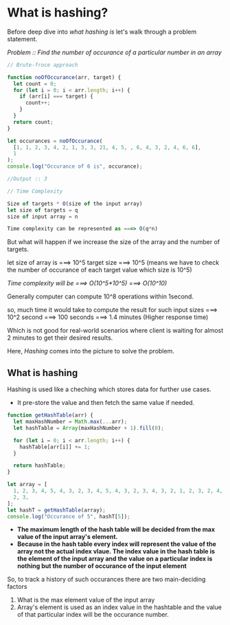 # What is hashing?

Before deep dive into _what hashing is_ let's walk through a problem statement.

_Problem :: Find the number of occurance of a particular number in an array_

```js
// Brute-froce approach

function noOfOccurance(arr, target) {
  let count = 0;
  for (let i = 0; i < arr.length; i++) {
    if (arr[i] === target) {
      count++;
    }
  }
  return count;
}

let occurances = noOfOccurance(
  [1, 1, 2, 3, 4, 2, 1, 3, 3, 21, 4, 5, , 6, 4, 3, 2, 4, 6, 6],
  1
);
console.log("Occurance of 6 is", occurance);

//Output :: 3

// Time Complexity

Size of targets * O(size of the input array)
let size of targets = q
size of input array = n

Time complexity can be represented as ===> O(q*n)
```

But what will happen if we increase the size of the array and the number of targets.

let size of array is ===> 10^5
target size ===> 10^5 (means we have to check the number of occurance of each target value which size is 10^5)

_Time complexity will be ===> O(10^5\*10^5) ===> O(10^10)_

Generally computer can compute 10^8 operations within 1second.

so, much time it would take to compute the result for such input sizes ===> 10^2 second ===> 100 seconds ===> 1.4 minutes (Higher response time)

Which is not good for real-world scenarios where client is waiting for almost 2 minutes to get their desired results.

Here, _Hashing_ comes into the picture to solve the problem.

## **What is hashing**

Hashing is used like a cheching which stores data for further use cases.

- It pre-store the value and then fetch the same value if needed.

```js
function getHashTable(arr) {
  let maxHashNumber = Math.max(...arr);
  let hashTable = Array(maxHashNumber + 1).fill(0);

  for (let i = 0; i < arr.length; i++) {
    hashTable[arr[i]] += 1;
  }

  return hashTable;
}

let array = [
  1, 2, 3, 4, 5, 4, 3, 2, 3, 4, 5, 4, 3, 2, 3, 4, 3, 2, 1, 2, 3, 2, 4, 5, 4, 3,
  2, 3,
];
let hashT = getHashTable(array);
console.log("Occurance of 5", hashT[5]);
```

- **The maximum length of the hash table will be decided from the max value of the input array's element.**
- **Because in the hash table every index will represent the value of the array not the actual index vlaue. The index value in the hash table is the element of the input array and the value on a particular index is nothing but the number of occurance of the input element**

So, to track a history of such occurances there are two main-deciding factors

1. What is the max element value of the input array
2. Array's element is used as an index value in the hashtable and the value of that particular index will be the occurance number.
